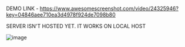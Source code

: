 DEMO LINK - https://www.awesomescreenshot.com/video/24325946?key=04846aee710ea3d4978f924de7098b80

SERVER ISN'T HOSTED YET. IT WORKS ON LOCAL HOST


![image](https://github.com/aniketsinha2002/ChitChat/assets/97850511/a4f694af-f266-478e-a651-c5de9cbdc486)

